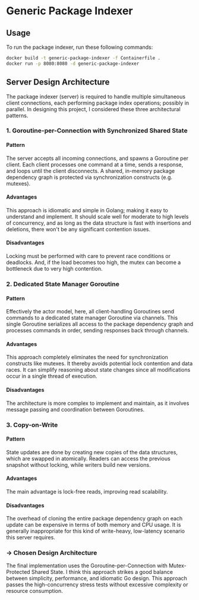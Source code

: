 # Generic Package Indexer

## Usage

To run the package indexer, run these following commands:

```sh
docker build -t generic-package-indexer -f Containerfile .
docker run -p 8080:8080 -d generic-package-indexer
```

## Server Design Architecture

The package indexer (server) is required to handle multiple simultaneous client
connections, each performing package index operations; possibly in parallel. In
designing this project, I considered these three architectural patterns.

### 1. Goroutine-per-Connection with Synchronized Shared State

#### Pattern

The server accepts all incoming connections, and spawns a Goroutine per client.
Each client processes one command at a time, sends a response, and loops until
the client disconnects. A shared, in-memory package dependency graph is
protected via synchronization constructs (e.g. mutexes).

#### Advantages

This approach is idiomatic and simple in Golang; making it easy to understand
and implement. It should scale well for moderate to high levels of concurrency,
and as long as the data structure is fast with insertions and deletions, there
won't be any significant contention issues.

#### Disadvantages

Locking must be performed with care to prevent race conditions or deadlocks.
And, if the load becomes too high, the mutex can become a bottleneck due to very
high contention.

### 2. Dedicated State Manager Goroutine

#### Pattern

Effectively the actor model, here, all client-handling Goroutines send commands
to a dedicated state manager Goroutine via channels. This single Goroutine
serializes all access to the package dependency graph and processes commands in
order, sending responses back through channels.

#### Advantages

This approach completely eliminates the need for synchronization constructs like
mutexes. It thereby avoids potential lock contention and data races. It can
simplify reasoning about state changes since all modifications occur in a single
thread of execution.

#### Disadvantages

The architecture is more complex to implement and maintain, as it involves
message passing and coordination between Goroutines.

### 3. Copy-on-Write

#### Pattern

State updates are done by creating new copies of the data structures, which are
swapped in atomically. Readers can access the previous snapshot without locking,
while writers build new versions.

#### Advantages

The main advantage is lock-free reads, improving read scalability.

#### Disadvantages

The overhead of cloning the entire package dependency graph on each update can
be expensive in terms of both memory and CPU usage. It is generally
inappropriate for this kind of write-heavy, low-latency scenario this server
requires.

### → Chosen Design Architecture

The final implementation uses the Goroutine-per-Connection with Mutex-Protected
Shared State. I think this approach strikes a good balance between simplicity,
performance, and idiomatic Go design. This approach passes the high-concurrency
stress tests without excessive complexity or resource consumption.
